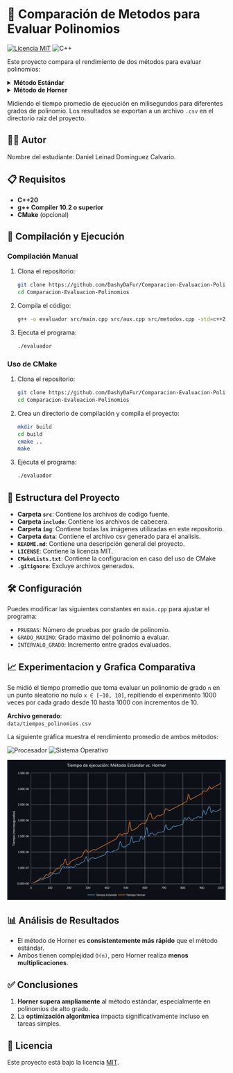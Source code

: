 # 🦊 Comparación de Metodos para Evaluar Polinomios

[![Licencia MIT](https://img.shields.io/badge/Licencia-MIT-blue.svg)](LICENSE) ![C++](https://img.shields.io/badge/C++-20-%2300599C?logo=c%2B%2B)

Este proyecto compara el rendimiento de dos métodos para evaluar polinomios: 

<details>
<summary><strong> Método Estándar</strong></summary>

P(x) = a₀ + a₁x + a₂x² + ⋯ + aₙxⁿ  

Utiliza una multiplicación por cada potencia de x.  

</details>

<details>
<summary><strong> Método de Horner</strong></summary>

P(x) = (⋯((aₙx + aₙ₋₁)x + aₙ₋₂)x + ⋯ + a₀)  

Este método reduce significativamente el número de multiplicaciones y sumas.  

</details> 

Midiendo el tiempo promedio de ejecución en milisegundos para diferentes grados de polinomio. Los resultados se exportan a un archivo `.csv` en el directorio raiz del proyecto.

## 👨‍💻 Autor

Nombre del estudiante: Daniel Leinad Dominguez Calvario.


## 📋 Requisitos

- **C++20**
- **g++ Compiler 10.2 o superior**
- **CMake** (opcional)

## 🔽 Compilación y Ejecución

### Compilación Manual
1. Clona el repositorio:
   ```bash
   git clone https://github.com/DashyDaFur/Comparacion-Evaluacion-Polinomios.git
   cd Comparacion-Evaluacion-Polinomios
   ```
2. Compila el código:
   ```bash
   g++ -o evaluador src/main.cpp src/aux.cpp src/metodos.cpp -std=c++20
   ```
3. Ejecuta el programa:
   ```bash
   ./evaluador
   ```

### Uso de CMake
1. Clona el repositorio:
   ```bash
   git clone https://github.com/DashyDaFur/Comparacion-Evaluacion-Polinomios.git
   cd Comparacion-Evaluacion-Polinomios
   ```

2. Crea un directorio de compilación y compila el proyecto:
   ```bash
   mkdir build
   cd build
   cmake ..
   make
   ```
3. Ejecuta el programa:
   ```bash
   ./evaluador
   ```
	

## 🌳 Estructura del Proyecto  
- **Carpeta `src`**: Contiene los archivos de codigo fuente.  
- **Carpeta `include`**: Contiene los archivos de cabecera.
- **Carpeta `img`**: Contiene todas las imágenes utilizadas en este repositorio.
- **Carpeta `data`**: Contiene el archivo csv generado para el analisis.
- **`README.md`**: Contiene una descripción general del proyecto.
- **`LICENSE`**: Contiene la licencia MIT.
- **`CMakeLists.txt`**: Contiene la configuracion en caso del uso de CMake
- **`.gitignore`**: Excluye archivos generados.

## 🛠️ Configuración

Puedes modificar las siguientes constantes en `main.cpp` para ajustar el programa:  

- `PRUEBAS`: Número de pruebas por grado de polinomio.  
- `GRADO_MAXIMO`: Grado máximo del polinomio a evaluar.  
- `INTERVALO_GRADO`: Incremento entre grados evaluados.  

## 📈 Experimentacion y Grafica Comparativa

Se midió el tiempo promedio que toma evaluar un polinomio de grado `n` en un punto aleatorio no nulo `x ∈ [−10, 10]`, repitiendo el experimento 1000 veces por cada grado desde 10 hasta 1000 con incrementos de 10.  

**Archivo generado**:  
`data/tiempos_polinomios.csv`  

La siguiente gráfica muestra el rendimiento promedio de ambos métodos:  

![Procesador](https://img.shields.io/badge/CPU-Intel%20Core%20i5--8365U-blue?logo=intel&logoColor=white) ![Sistema Operativo](https://img.shields.io/badge/OS-CachyOS-00a988?logo=linux&logoColor=white)

![GraficaComparativa](img/GraficaComparativa.png)  

## 📊 Análisis de Resultados  
- El método de Horner es **consistentemente más rápido** que el método estándar.  
- Ambos tienen complejidad `O(n)`, pero Horner realiza **menos multiplicaciones**.  

## ✅ Conclusiones  
1. **Horner supera ampliamente** al método estándar, especialmente en polinomios de alto grado.  
2. La **optimización algorítmica** impacta significativamente incluso en tareas simples.  

## 📜 Licencia  
Este proyecto está bajo la licencia [MIT](LICENSE).
